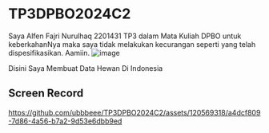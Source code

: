 # TP3DPBO2024C2
Saya Alfen Fajri Nurulhaq 2201431 TP3 dalam Mata Kuliah DPBO untuk keberkahanNya maka saya tidak melakukan kecurangan seperti yang telah dispesifikasikan. Aamiin.
![image](https://github.com/ubbbeee/TP3DPBO2024C2/assets/120569318/a836c3b4-7b1f-473b-ba40-9179077dfc08)

Disini Saya Membuat Data Hewan Di Indonesia

## Screen Record

https://github.com/ubbbeee/TP3DPBO2024C2/assets/120569318/a4dcf809-7d86-4a56-b7a2-9d53e6dbb9ed

